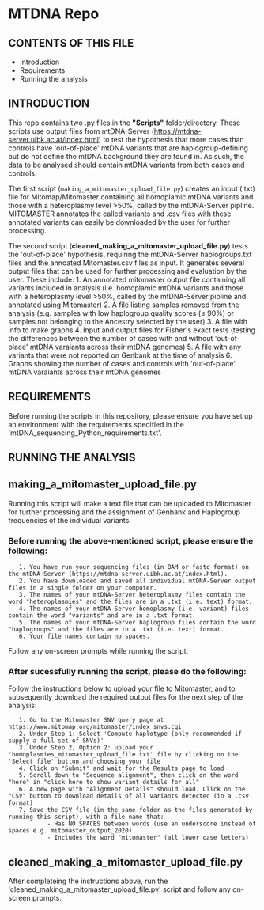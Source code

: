 # MTDNA Repo

CONTENTS OF THIS FILE
---------------------

 * Introduction
 * Requirements
 * Running the analysis

INTRODUCTION
------------
This repo contains two .py files in the **"Scripts"** folder/directory.
These scripts use output files from mtDNA-Server (https://mtdna-server.uibk.ac.at/index.html) to test the hypothesis that more cases than controls have 'out-of-place' mtDNA variants that are haplogroup-defining but do not define the mtDNA background they are found in. As such, the data to be analysed should contain mtDNA variants from both cases and controls. 

The first script (```making_a_mitomaster_upload_file.py```) creates an input (.txt) file for Mitomap/Mitomaster containing all homoplamic mtDNA variants and those with a heteroplasmy level >50%, called by the mtDNA-Server pipline. MITOMASTER annotates the called variants and .csv files with these annotated variants can easily be downloaded by the user for further processing.

The second script (**cleaned_making_a_mitomaster_upload_file.py**) tests the 'out-of-place' hypothesis, requiring the mtDNA-Server haplogroups.txt files and the annoated Mitomaster.csv files as input. It generates several output files that can be used for further processing and evaluation by the user. These include:
       1. An annotated mitomaster output file containing all variants included in analysis (i.e. homoplamic mtDNA variants and those with a heteroplasmy level >50%, called by the mtDNA-Server pipline and annotated using Mitomaster) 
       2. A file listing samples removed from the analysis (e.g. samples with low haplogroup quality scores (≤ 90%) or samples not belonging to the Ancestry selected by the user)
       3. A file with info to make graphs
       4. Input and output files for Fisher's exact tests (testing the differences between the number of cases with and without 'out-of-place' mtDNA varaiants across their mtDNA genomes)
       5. A file with any variants that were not reported on Genbank at the time of analysis
       6. Graphs showing the number of cases and controls with 'out-of-place' mtDNA varaiants across their mtDNA genomes
       

REQUIREMENTS
------------
Before running the scripts in this repository, please ensure you have set up an environment with the requirements specified in the 'mtDNA_sequencing_Python_requirements.txt'.

RUNNING THE ANALYSIS
--------------------

## making_a_mitomaster_upload_file.py
Running this script will make a text file that can be uploaded to Mitomaster for further processing and the assignment of Genbank and Haplogroup frequencies of the individual variants.
### Before running the above-mentioned script, please ensure the following:
       1. You have run your sequencing files (in BAM or fastq format) on the mtDNA-Server (https://mtdna-server.uibk.ac.at/index.html).
       2. You have downloaded and saved all individual mtDNA-Server output files in a single folder on your computer.
       3. The names of your mtDNA-Server heteroplasmy files contain the word "heteroplasmies" and the files are in a .txt (i.e. text) format.
       4. The names of your mtDNA-Server homoplasmy (i.e. variant) files contain the word "variants" and are in a .txt format.
       5. The names of your mtDNA-Server haplogroup files contain the word "haplogroups" and the files are in a .txt (i.e. text) format.
       6. Your file names contain no spaces.
       
Follow any on-screen prompts while running the script.

### After sucessfully running the script, please do the following:

 Follow the instructions below to upload your file to Mitomaster, and to subsequently download the required output files for the next step of the analysis:
 
       1. Go to the Mitomaster SNV query page at https://www.mitomap.org/mitomaster/index_snvs.cgi 
       2. Under Step 1: Select 'Compute haplotype (only recommended if supply a full set of SNVs)'
       3. Under Step 2, Option 2: upload your 'homoplasmies_mitomaster_upload_file.txt' file by clicking on the 'Select file' button and choosing your file
       4. Click on "Submit" and wait for the Results page to load 
       5. Scroll down to "Sequence alignment", then click on the word "here" in "click here to show variant details for all"
       6. A new page with "Alignment Details" should load. Click on the "CSV" button to download details of all variants detected (in a .csv format)
       7. Save the CSV file (in the same folder as the files generated by running this script), with a file name that:
               - Has NO SPACES between words (use an underscore instead of spaces e.g. mitomaster_output_2020)
               - Includes the word "mitomaster" (all lower case letters) 
       
       
## cleaned_making_a_mitomaster_upload_file.py

After completeing the instructions above, run the 'cleaned_making_a_mitomaster_upload_file.py' script and follow any on-screen prompts.


